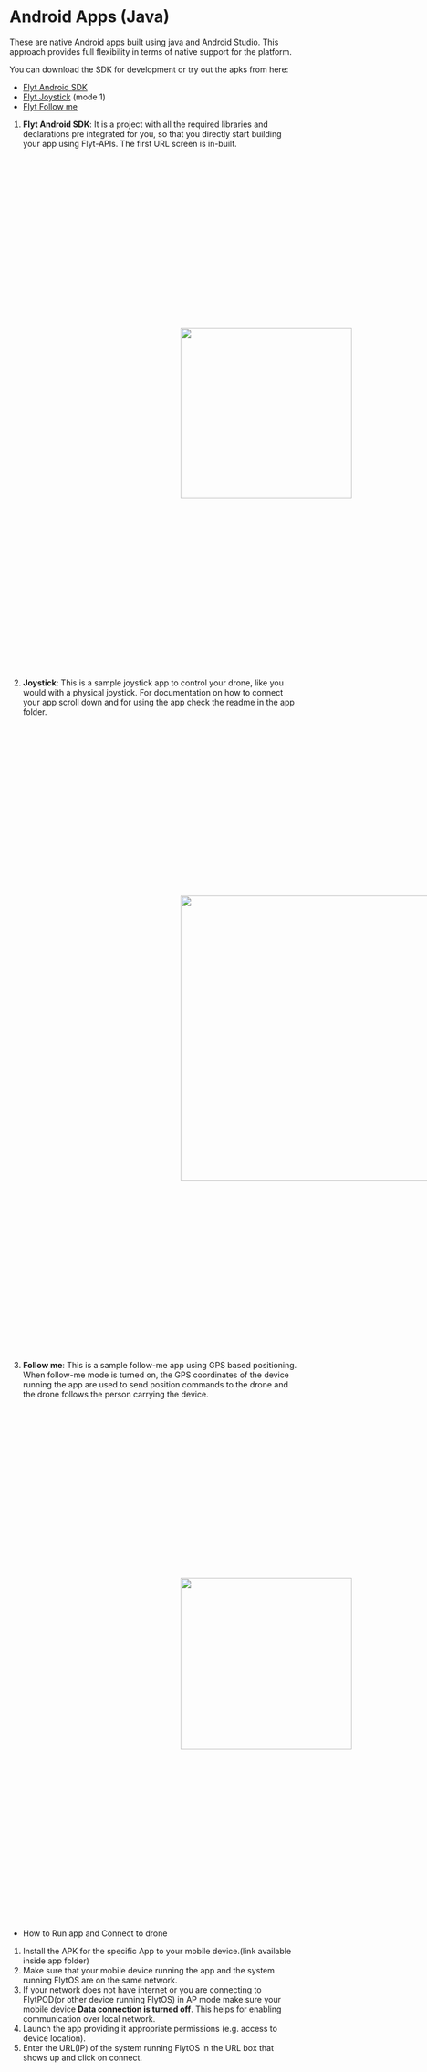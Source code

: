 # Android Apps (Java)

These are native Android apps built using java and Android Studio. This approach provides full flexibility in terms of native support for the platform. 

You can download the SDK for development or try out the apks from here:
* [Flyt Android SDK](https://flyt.blob.core.windows.net/flytos/downloads/sdk/Flyt-Android-SDK.zip)
* [Flyt Joystick](https://flyt.blob.core.windows.net/flytos/downloads/apk/Flyt-Joystick-mode-1.apk) (mode 1)
* [Flyt Follow me](https://flyt.blob.core.windows.net/flytos/downloads/apk/Flyt-Follow-me.apk)


1. **Flyt Android SDK**: It is a project with all the required libraries and declarations pre integrated for you, so that you directly start building your app using Flyt-APIs. The first URL screen is in-built.
<img  style='margin:300px;' src="https://cloud.githubusercontent.com/assets/6880872/24395018/be069160-13bb-11e7-972b-87a18146902d.png" width="300" >

2. **Joystick**: This is a sample joystick app to control your drone, like you would with a physical joystick. For documentation on how to connect your app scroll down and for using the app check the readme in the app folder.
<img  style='margin:300px;' src="https://cloud.githubusercontent.com/assets/6880872/24395143/431aab0c-13bc-11e7-8e56-0832494a2e02.png" width="500" >

3. **Follow me**: This is a sample follow-me app using GPS based positioning. When follow-me mode is turned on, the GPS coordinates of the device running the app are used to send position commands to the drone and the drone follows the person carrying the device. 
<img  style='margin:300px;' src="https://cloud.githubusercontent.com/assets/6880872/24395170/5cbc3472-13bc-11e7-80ac-27bd6cd7be61.png" width="300" >

* How to Run app and Connect to drone

1. Install the APK for the specific App to your mobile device.(link available inside app folder)
2. Make sure that your mobile device running the app and the system running FlytOS are on the same network.
3. If your network does not have internet or you are connecting to FlytPOD(or other device running FlytOS) in AP mode make sure your mobile device **Data connection is turned off**. This helps for enabling communication over local network.
3. Launch the app providing it appropriate permissions (e.g. access to device location).
4. Enter the URL(IP) of the system running FlytOS in the URL box that shows up and click on connect.

<img  style='margin:300px;' src="https://cloud.githubusercontent.com/assets/6880872/24395190/6bce5a62-13bc-11e7-8d3c-e55ca3e249b7.png" width="500" >

5. The page redirects to your App.
<img  style='margin:300px;' src="https://cloud.githubusercontent.com/assets/6880872/24395143/431aab0c-13bc-11e7-8e56-0832494a2e02.png" width="500" >
